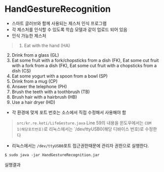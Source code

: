 # HandGestureRecognition

* 스마트 글러브와 함께 사용되는 제스처 인식 프로그램
* 각 제스처를 인식할 수 있도록 학습 모델과 같이 업로드 되어 있음
* 인식 가능한 제스처
> 1. Eat with the hand (HA)
2. Drink from a glass (GL)
3. Eat some fruit with a fork/chopsticks from a dish (FK), Eat some cut fruit with a fork from a dish (FK), Eat some cut fruit with a chopsticks from a dish (CS)
4. Eat some yogurt with a spoon from a bowl (SP)
5. Drink from a mug (CP)
6. Answer the telephone (PH)
7. Brush the teeth with a toothbrush (TB)
8. Brush hair with a hairbrush (HB)
9. Use a hair dryer (HD)

* 각 환경에 맞게 포트 번호는 소스에서 직접 수정해서 사용해야 함
> `src/kr.re.keti/LifeGesture.java` Line 59의 내용을 윈도우에서는 `COM 1(해당포트번호)`로 리눅스에서는 `/dev/ttyUSB0(해당 디바이스 번호)로 수정한다

* 리눅스에서는 `/dev/ttyUSB0`포트 접근권한때문에 관리자 권한으로 실행한다.
```
$ sudo java -jar HandGestureRecognition.jar
```

실행결과

